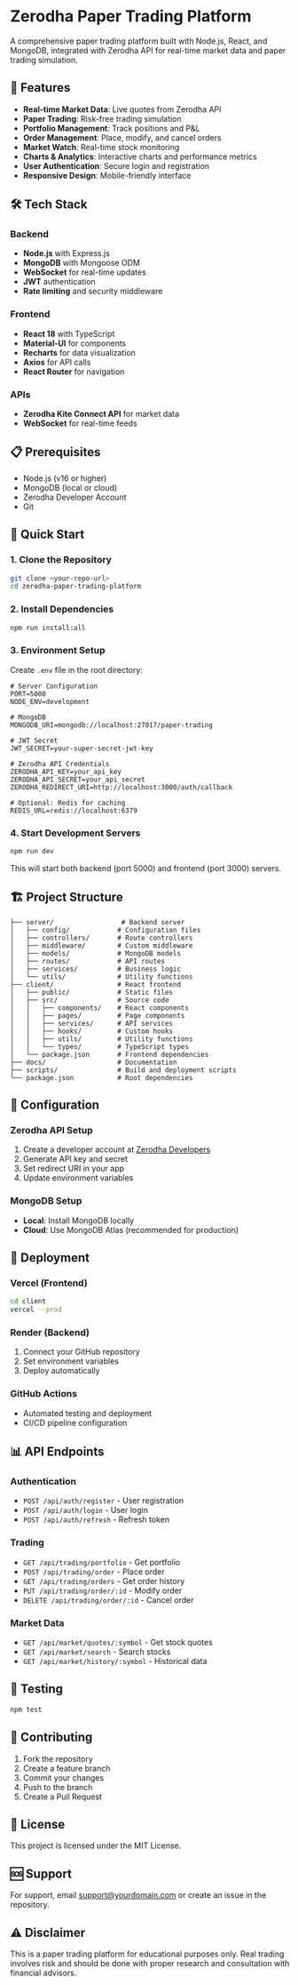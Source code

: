 # Zerodha Paper Trading Platform

A comprehensive paper trading platform built with Node.js, React, and MongoDB, integrated with Zerodha API for real-time market data and paper trading simulation.

## 🚀 Features

- **Real-time Market Data**: Live quotes from Zerodha API
- **Paper Trading**: Risk-free trading simulation
- **Portfolio Management**: Track positions and P&L
- **Order Management**: Place, modify, and cancel orders
- **Market Watch**: Real-time stock monitoring
- **Charts & Analytics**: Interactive charts and performance metrics
- **User Authentication**: Secure login and registration
- **Responsive Design**: Mobile-friendly interface

## 🛠️ Tech Stack

### Backend
- **Node.js** with Express.js
- **MongoDB** with Mongoose ODM
- **WebSocket** for real-time updates
- **JWT** authentication
- **Rate limiting** and security middleware

### Frontend
- **React 18** with TypeScript
- **Material-UI** for components
- **Recharts** for data visualization
- **Axios** for API calls
- **React Router** for navigation

### APIs
- **Zerodha Kite Connect API** for market data
- **WebSocket** for real-time feeds

## 📋 Prerequisites

- Node.js (v16 or higher)
- MongoDB (local or cloud)
- Zerodha Developer Account
- Git

## 🚀 Quick Start

### 1. Clone the Repository
```bash
git clone <your-repo-url>
cd zerodha-paper-trading-platform
```

### 2. Install Dependencies
```bash
npm run install:all
```

### 3. Environment Setup
Create `.env` file in the root directory:
```env
# Server Configuration
PORT=5000
NODE_ENV=development

# MongoDB
MONGODB_URI=mongodb://localhost:27017/paper-trading

# JWT Secret
JWT_SECRET=your-super-secret-jwt-key

# Zerodha API Credentials
ZERODHA_API_KEY=your_api_key
ZERODHA_API_SECRET=your_api_secret
ZERODHA_REDIRECT_URI=http://localhost:3000/auth/callback

# Optional: Redis for caching
REDIS_URL=redis://localhost:6379
```

### 4. Start Development Servers
```bash
npm run dev
```

This will start both backend (port 5000) and frontend (port 3000) servers.

## 🏗️ Project Structure

```
├── server/                 # Backend server
│   ├── config/            # Configuration files
│   ├── controllers/       # Route controllers
│   ├── middleware/        # Custom middleware
│   ├── models/            # MongoDB models
│   ├── routes/            # API routes
│   ├── services/          # Business logic
│   └── utils/             # Utility functions
├── client/                # React frontend
│   ├── public/            # Static files
│   ├── src/               # Source code
│   │   ├── components/    # React components
│   │   ├── pages/         # Page components
│   │   ├── services/      # API services
│   │   ├── hooks/         # Custom hooks
│   │   ├── utils/         # Utility functions
│   │   └── types/         # TypeScript types
│   └── package.json       # Frontend dependencies
├── docs/                  # Documentation
├── scripts/               # Build and deployment scripts
└── package.json           # Root dependencies
```

## 🔧 Configuration

### Zerodha API Setup
1. Create a developer account at [Zerodha Developers](https://developers.zerodha.com/)
2. Generate API key and secret
3. Set redirect URI in your app
4. Update environment variables

### MongoDB Setup
- **Local**: Install MongoDB locally
- **Cloud**: Use MongoDB Atlas (recommended for production)

## 🚀 Deployment

### Vercel (Frontend)
```bash
cd client
vercel --prod
```

### Render (Backend)
1. Connect your GitHub repository
2. Set environment variables
3. Deploy automatically

### GitHub Actions
- Automated testing and deployment
- CI/CD pipeline configuration

## 📊 API Endpoints

### Authentication
- `POST /api/auth/register` - User registration
- `POST /api/auth/login` - User login
- `POST /api/auth/refresh` - Refresh token

### Trading
- `GET /api/trading/portfolio` - Get portfolio
- `POST /api/trading/order` - Place order
- `GET /api/trading/orders` - Get order history
- `PUT /api/trading/order/:id` - Modify order
- `DELETE /api/trading/order/:id` - Cancel order

### Market Data
- `GET /api/market/quotes/:symbol` - Get stock quotes
- `GET /api/market/search` - Search stocks
- `GET /api/market/history/:symbol` - Historical data

## 🧪 Testing

```bash
npm test
```

## 🤝 Contributing

1. Fork the repository
2. Create a feature branch
3. Commit your changes
4. Push to the branch
5. Create a Pull Request

## 📝 License

This project is licensed under the MIT License.

## 🆘 Support

For support, email support@yourdomain.com or create an issue in the repository.

## ⚠️ Disclaimer

This is a paper trading platform for educational purposes only. Real trading involves risk and should be done with proper research and consultation with financial advisors.
